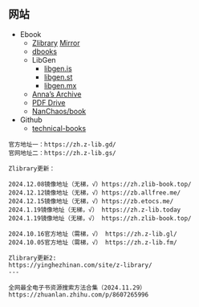 ## 网站

- Ebook
    - [Zlibrary](https://z-library.se/) [Mirror](https://singlelogin.re/)
    - [dbooks](https://www.dbooks.org/)
    - LibGen
        - [libgen.is](https://libgen.is/)
        - [libgen.st](https://libgen.st/)
        - [libgen.mx](https://libgen.mx/)
    - [Anna’s Archive](https://annas-archive.org/)
    - [PDF Drive](https://www.pdfdrive.com/)
    - [NanChaos/book](https://github.com/NanChaos/book)
- Github
    - [technical-books](https://github.com/doocs/technical-books)

```text
官方地址一：https://zh.z-lib.gd/
官网地址二：https://zh.z-lib.gs/

Zlibrary更新：

2024.12.08镜像地址（无梯，√）https://zh.zlib-book.top/
2024.12.12镜像地址（无梯，√）https://zb.allfree.me/
2024.12.15镜像地址（无梯，√）https://zb.etocs.me/
2024.1.19镜像地址（无梯，√） https://zh.z-lib.today
2024.1.19镜像地址（无梯，√） https://zh.zlib-book.top/

2024.10.16官方地址（需梯，√） https://zh.z-lib.gl/
2024.10.05官方地址（需梯，√） https://zh.z-lib.fm/

Zlibrary更新2:
https://yinghezhinan.com/site/z-library/  
---

全网最全电子书资源搜索方法合集（2024.11.29）
https://zhuanlan.zhihu.com/p/8607265996

```
